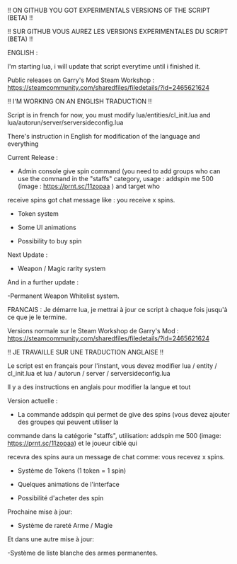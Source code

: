 !! ON GITHUB YOU GOT EXPERIMENTALS VERSIONS OF THE SCRIPT (BETA) !!

!! SUR GITHUB VOUS AUREZ LES VERSIONS EXPERIMENTALES DU SCRIPT (BETA) !!

ENGLISH : 

I'm starting lua, i will update that script everytime until i finished it.


Public releases on Garry's Mod Steam Workshop : https://steamcommunity.com/sharedfiles/filedetails/?id=2465621624

!! I'M WORKING ON AN ENGLISH TRADUCTION !!

Script is in french for now, you must modify lua/entities/cl_init.lua and lua/autorun/server/serversideconfig.lua

There's instruction in English for modification of the language and everything 

Current Release :

- Admin console give spin command (you need to add groups who can use the command in the "staffs" category, usage : addspin me 500 (image : https://prnt.sc/11zopaa ) and target who 

receive spins got chat message like : you receive x spins.

- Token system 

- Some UI animations

- Possibility to buy spin


Next Update :

- Weapon / Magic rarity system

And in a further update :

-Permanent Weapon Whitelist system.

FRANCAIS :
Je démarre lua, je mettrai à jour ce script à chaque fois jusqu'à ce que je le termine.


Versions normale sur le Steam Workshop de Garry's Mod : https://steamcommunity.com/sharedfiles/filedetails/?id=2465621624

!! JE TRAVAILLE SUR UNE TRADUCTION ANGLAISE !!

Le script est en français pour l'instant, vous devez modifier lua / entity / cl_init.lua et lua / autorun / server / serversideconfig.lua

Il y a des instructions en anglais pour modifier la langue et tout

Version actuelle :

- La commande addspin qui permet de give des spins (vous devez ajouter des groupes qui peuvent utiliser la

commande dans la catégorie "staffs", utilisation: addspin me 500 (image: https://prnt.sc/11zopaa) et le joueur ciblé qui

recevra des spins aura un message de chat comme: vous recevez x spins.

- Système de Tokens (1 token = 1 spin)

- Quelques animations de l'interface

- Possibilité d'acheter des spin


Prochaine mise à jour:

- Système de rareté Arme / Magie

Et dans une autre mise à jour:

-Système de liste blanche des armes permanentes.
